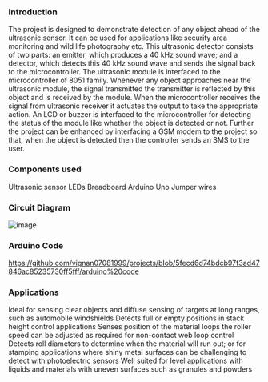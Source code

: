 ### Introduction
The project is designed to demonstrate detection of any object ahead of the ultrasonic sensor. It can be used for applications like security area monitoring and wild life photography etc. This ultrasonic detector consists of two parts: an emitter, which produces a 40 kHz sound wave; and a detector, which detects this 40 kHz sound wave and sends the signal back to the microcontroller. The ultrasonic module is interfaced to the microcontroller of 8051 family. Whenever any object approaches near the ultrasonic module, the signal transmitted the transmitter is reflected by this object and is received by the module. When the microcontroller receives the signal from ultrasonic receiver it actuates the output to take the appropriate action. An LCD or buzzer is interfaced to the microcontroller for detecting the status of the module like whether the object is detected or not. Further the project can be enhanced by interfacing a GSM modem to the project so that, when the object is detected then the controller sends an SMS to the user.
### Components used
Ultrasonic sensor
LEDs
Breadboard
Arduino Uno
Jumper wires
### Circuit Diagram
![image](https://user-images.githubusercontent.com/57031751/209454092-a065c434-a7ef-405a-af4a-8413b9ed22c8.png)
### Arduino Code
https://github.com/vignan07081999/projects/blob/5fecd6d74bdcb97f3ad47846ac85235730ff5fff/arduino%20code
### Applications
Ideal for sensing clear objects and diffuse sensing of targets at long ranges, such as automobile windshields
Detects full or empty positions in stack height control applications
Senses position of the material loops the roller speed can be adjusted as required for non-contact web loop control
Detects roll diameters to determine when the material will run out; or for stamping applications where shiny metal surfaces can be challenging to detect with photoelectric sensors
Well suited for level applications with liquids and materials with uneven surfaces such as granules and powders
